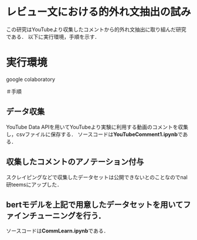 # レビュー文における的外れ文抽出の試み
この研究はYouTubeより収集したコメントから的外れ文抽出に取り組んだ研究である．
以下に実行環境，手順を示す．

# 実行環境
google colaboratory

＃手順

## データ収集
YouTube Data APIを用いてYouTubeより実験に利用する動画のコメントを収集し，csvファイルに保存する．
ソースコードは**YouTubeComment1.ipynb**である．

## 収集したコメントのアノテーション付与
スクレイピングなどで収集したデータセットは公開できないとのことなのでnal研teemsにアップした．

## bertモデルを上記で用意したデータセットを用いてファインチューニングを行う．
ソースコードは**CommLearn.ipynb**である．
